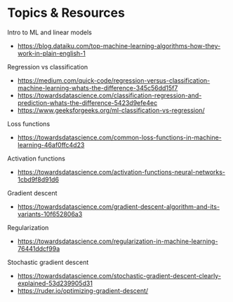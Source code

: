 # Topics & Resources

Intro to ML and linear models
- https://blog.dataiku.com/top-machine-learning-algorithms-how-they-work-in-plain-english-1

Regression vs classification
- https://medium.com/quick-code/regression-versus-classification-machine-learning-whats-the-difference-345c56dd15f7
- https://towardsdatascience.com/classification-regression-and-prediction-whats-the-difference-5423d9efe4ec
- https://www.geeksforgeeks.org/ml-classification-vs-regression/

Loss functions
- https://towardsdatascience.com/common-loss-functions-in-machine-learning-46af0ffc4d23

Activation functions
- https://towardsdatascience.com/activation-functions-neural-networks-1cbd9f8d91d6 

Gradient descent
- https://towardsdatascience.com/gradient-descent-algorithm-and-its-variants-10f652806a3 

Regularization
- https://towardsdatascience.com/regularization-in-machine-learning-76441ddcf99a 

Stochastic gradient descent
- https://towardsdatascience.com/stochastic-gradient-descent-clearly-explained-53d239905d31
- https://ruder.io/optimizing-gradient-descent/ 
